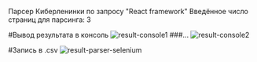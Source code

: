 Парсер Киберленинки по запросу "React framework"
Введённое число страниц для парсинга: 3

#Вывод результата в консоль
![result-console1](https://i.ibb.co/ZNz0zz6/result-1.png)
###...
![result-console2](https://i.ibb.co/t3hcGVh/result-2.png)

#Запись в .csv
![result-parser-selenium](https://i.ibb.co/48VXd4H/csv-result.png)
